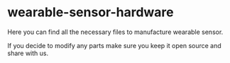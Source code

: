 # wearable-sensor-hardware

Here you can find all the necessary files to manufacture wearable sensor.

If you decide to modify any parts make sure you keep it open source and share with us.
